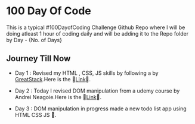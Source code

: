 
# 100 Day Of Code

This is a typical #100DayofCoding Challenge Github Repo where I will be doing atleast 1 hour of coding daily and will be adding it to the Repo folder by Day - {No. of Days}


## Journey Till Now

- Day 1 : Revised my HTML , CSS, JS skills by following a by [GreatStack](https://www.youtube.com/watch?v=RlC1bawrcbk&ab_channel=GreatStack).Here is the 🔗[Link](https://aaditya-006.github.io/100DaysOfCode/Day%201/)🔗.


- Day 2 :  Today I revised DOM manipulation from a udemy course by Andrei Neagoie.Here is the 🔗[Link](https://aaditya-006.github.io/100DaysOfCode/Day%202/)🔗.

- Day 3 : DOM manipulation in progress made a new todo list app using HTML CSS JS 🔗.
